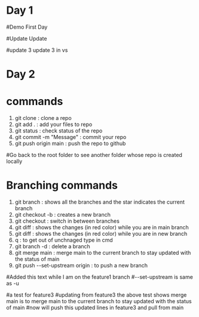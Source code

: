 # Day 1
#Demo
First Day

#Update
Update 

#update 3
update 3 in vs

# Day 2
# commands
1) git clone <url> : clone a repo
2) git add . : add your files to repo
3) git status : check status of the repo
4) git commit -m "Message" : commit your repo
5) git push origin main : push the repo to github

#Go back to the root folder to see another folder whose repo is created locally

# Branching commands
1) git branch : shows all the branches and the star indicates the current branch
2) git checkout -b <branch-name> : creates a new branch
3) git checkout <branch name> : switch in between branches
4) git diff <branch name> : shows the changes (in red color) while you are in main branch
5) git diff : shows the changes (in red color) while you are in new branch
6) q : to get out of unchnaged type in cmd
7) git branch -d <branch name> : delete a branch
8) git merge main : merge main to the current branch to stay updated with the status of main 
9) git push --set-upstream origin <branch-name> : to push a new branch

#Added this text while I am on the feature1 branch
#--set-upstream is same as -u

#a test for feature3 <git merge master>
#updating from feature3 the above test shows merge main is to merge main to the current branch to stay updated with the status of main
#now will push this updated lines in feature3 and pull from main